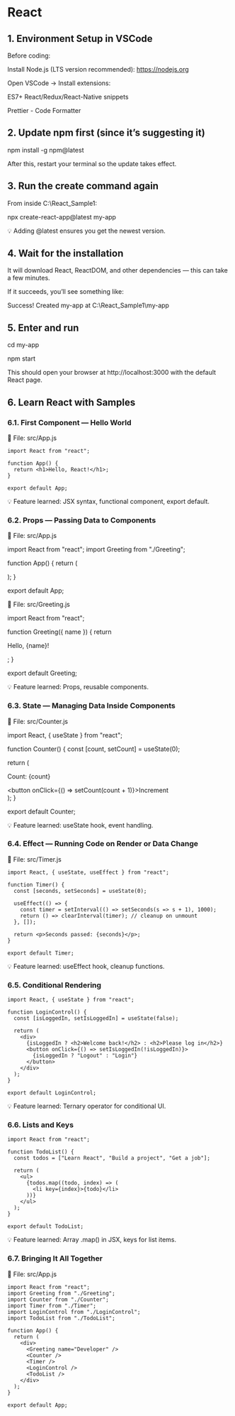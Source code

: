 # React

## 1. Environment Setup in VSCode

Before coding:

Install Node.js (LTS version recommended): https://nodejs.org

Open VSCode → Install extensions:

ES7+ React/Redux/React-Native snippets

Prettier - Code Formatter

## 2. Update npm first (since it’s suggesting it)

npm install -g npm@latest

After this, restart your terminal so the update takes effect.

## 3. Run the create command again

From inside C:\React_Sample1:

npx create-react-app@latest my-app

💡 Adding @latest ensures you get the newest version.

## 4. Wait for the installation

It will download React, ReactDOM, and other dependencies — this can take a few minutes.

If it succeeds, you’ll see something like:

Success! Created my-app at C:\React_Sample1\my-app

## 5. Enter and run

cd my-app

npm start

This should open your browser at http://localhost:3000 with the default React page.

## 6. Learn React with Samples

### 6.1. First Component — Hello World

📂 File: src/App.js

```react
import React from "react";

function App() {
  return <h1>Hello, React!</h1>;
}

export default App;
```

💡 Feature learned: JSX syntax, functional component, export default.

### 6.2. Props — Passing Data to Components

📂 File: src/App.js

import React from "react";
import Greeting from "./Greeting";

function App() {
  return (
    <div>
      <Greeting name="Alice" />
      <Greeting name="Bob" />
    </div>
  );
}

export default App;

📂 File: src/Greeting.js

import React from "react";

function Greeting({ name }) {
  return <p>Hello, {name}!</p>;
}

export default Greeting;

💡 Feature learned: Props, reusable components.

### 6.3. State — Managing Data Inside Components

📂 File: src/Counter.js

import React, { useState } from "react";

function Counter() {
  const [count, setCount] = useState(0);

  return (
    <div>
      <p>Count: {count}</p>
      <button onClick={() => setCount(count + 1)}>Increment</button>
    </div>
  );
}

export default Counter;

💡 Feature learned: useState hook, event handling.

### 6.4. Effect — Running Code on Render or Data Change

📂 File: src/Timer.js

```react
import React, { useState, useEffect } from "react";

function Timer() {
  const [seconds, setSeconds] = useState(0);

  useEffect(() => {
    const timer = setInterval(() => setSeconds(s => s + 1), 1000);
    return () => clearInterval(timer); // cleanup on unmount
  }, []);

  return <p>Seconds passed: {seconds}</p>;
}

export default Timer;
```

💡 Feature learned: useEffect hook, cleanup functions.

### 6.5. Conditional Rendering

```react
import React, { useState } from "react";

function LoginControl() {
  const [isLoggedIn, setIsLoggedIn] = useState(false);

  return (
    <div>
      {isLoggedIn ? <h2>Welcome back!</h2> : <h2>Please log in</h2>}
      <button onClick={() => setIsLoggedIn(!isLoggedIn)}>
        {isLoggedIn ? "Logout" : "Login"}
      </button>
    </div>
  );
}

export default LoginControl;
```

💡 Feature learned: Ternary operator for conditional UI.

### 6.6. Lists and Keys

```react
import React from "react";

function TodoList() {
  const todos = ["Learn React", "Build a project", "Get a job"];

  return (
    <ul>
      {todos.map((todo, index) => (
        <li key={index}>{todo}</li>
      ))}
    </ul>
  );
}

export default TodoList;
```

💡 Feature learned: Array .map() in JSX, keys for list items.

### 6.7. Bringing It All Together

📂 File: src/App.js

```react
import React from "react";
import Greeting from "./Greeting";
import Counter from "./Counter";
import Timer from "./Timer";
import LoginControl from "./LoginControl";
import TodoList from "./TodoList";

function App() {
  return (
    <div>
      <Greeting name="Developer" />
      <Counter />
      <Timer />
      <LoginControl />
      <TodoList />
    </div>
  );
}

export default App;
```

